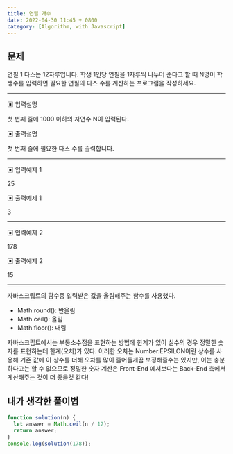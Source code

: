 ```yaml
---
title: 연필 개수
date: 2022-04-30 11:45 + 0800
category: [Algorithm, with Javascript]
---
```


## 문제

연필 1 다스는 12자루입니다. 학생 1인당 연필을 1자루씩 나누어 준다고 할 때 N명이 학생수를 입력하면 필요한 연필의 다스 수를 계산하는 프로그램을 작성하세요.

<hr>

▣ 입력설명

첫 번째 줄에 1000 이하의 자연수 N이 입력된다.

▣ 출력설명

첫 번째 줄에 필요한 다스 수를 출력합니다.

<hr>

▣ 입력예제 1

25

▣ 출력예제 1

3

<hr>

▣ 입력예제 2

178

▣ 출력예제 2

15

<hr>

자바스크립트의 함수중 입력받은 값을 올림해주는 함수를 사용했다.

- Math.round(): 반올림
- Math.ceil(): 올림
- Math.floor(): 내림

자바스크립트에서는 부동소수점을 표현하는 방법에 한계가 있어 실수의 경우 정밀한 숫자를 표현하는데 한계(오차)가 있다. 이러한 오차는 Number.EPSILON이란 상수를 사용해 기존 값에 이 상수를 더해 오차를 많이 줄어들게끔 보정해줄수는 있지만, 이는 충분하다고는 할 수 없으므로 정밀한 숫자 계산은 Front-End 에서보다는 Back-End 측에서 계산해주는 것이 더 좋을것 같다!

## 내가 생각한 풀이법

```js
function solution(n) {
  let answer = Math.ceil(n / 12);
  return answer;
}
console.log(solution(178));
```
